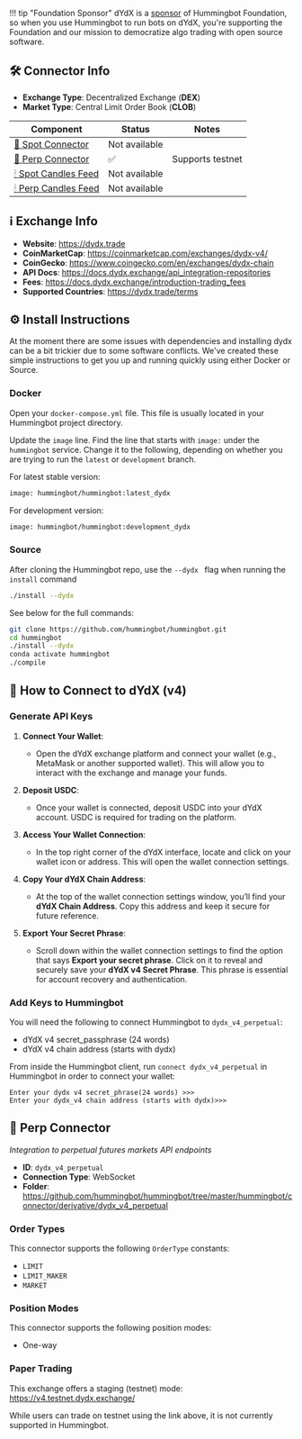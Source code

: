 !!! tip "Foundation Sponsor"
    dYdX is a [sponsor](/about/sponsors) of Hummingbot Foundation, so when you use Hummingbot to run bots on dYdX, you're supporting the Foundation and our mission to democratize algo trading with open source software.

## 🛠 Connector Info

- **Exchange Type**: Decentralized Exchange (**DEX**)
- **Market Type**: Central Limit Order Book (**CLOB**)

| Component | Status | Notes | 
| --------- | ------ | ----- |
| [🔀 Spot Connector](#spot-connector) | Not available |
| [🔀 Perp Connector](#perp-connector) | ✅ | Supports testnet
| [🕯 Spot Candles Feed](#spot-candles-feed) | Not available | 
| [🕯 Perp Candles Feed](#perp-candles-feed) | Not available | 

## ℹ️ Exchange Info

- **Website**: <https://dydx.trade>
- **CoinMarketCap**: <https://coinmarketcap.com/exchanges/dydx-v4/>
- **CoinGecko**: <https://www.coingecko.com/en/exchanges/dydx-chain>
- **API Docs**: <https://docs.dydx.exchange/api_integration-repositories>
- **Fees**: <https://docs.dydx.exchange/introduction-trading_fees>
- **Supported Countries**: <https://dydx.trade/terms> 


## ⚙️ Install Instructions

At the moment there are some issues with dependencies and installing dydx can be a bit trickier due to some software conflicts. We've created these simple instructions to get you up and running quickly using either Docker or Source. 

### Docker

Open your `docker-compose.yml` file. This file is usually located in your Hummingbot project directory.

Update the `image` line. Find the line that starts with `image:` under the `hummingbot` service. Change it to the following, depending on whether you are trying to run the `latest` or `development` branch. 

For latest stable version:

```bash
image: hummingbot/hummingbot:latest_dydx
```

For development version:

```bash
image: hummingbot/hummingbot:development_dydx
```


### Source

After cloning the Hummingbot repo, use the `--dydx ` flag when running the `install` command

```bash
./install --dydx
```

See below for the full commands: 

```bash
git clone https://github.com/hummingbot/hummingbot.git
cd hummingbot
./install --dydx
conda activate hummingbot
./compile
```


## 🔑 How to Connect to dYdX (v4)

### Generate API Keys

1. **Connect Your Wallet**: 
   - Open the dYdX exchange platform and connect your wallet (e.g., MetaMask or another supported wallet). This will allow you to interact with the exchange and manage your funds.

2. **Deposit USDC**: 
   - Once your wallet is connected, deposit USDC into your dYdX account. USDC is required for trading on the platform.

3. **Access Your Wallet Connection**:
   - In the top right corner of the dYdX interface, locate and click on your wallet icon or address. This will open the wallet connection settings.

4. **Copy Your dYdX Chain Address**: 
   - At the top of the wallet connection settings window, you’ll find your **dYdX Chain Address**. Copy this address and keep it secure for future reference.

5. **Export Your Secret Phrase**: 
   - Scroll down within the wallet connection settings to find the option that says **Export your secret phrase**. Click on it to reveal and securely save your **dYdX v4 Secret Phrase**. This phrase is essential for account recovery and authentication.


### Add Keys to Hummingbot

You will need the following to connect Hummingbot to `dydx_v4_perpetual`:

* dYdX v4 secret_passphrase (24 words)
* dYdX v4 chain address (starts with dydx)

From inside the Hummingbot client, run `connect dydx_v4_perpetual` in Hummingbot in order to connect your wallet:

```
Enter your dydx v4 secret_phrase(24 words) >>>
Enter your dydx_v4 chain address (starts with dydx)>>>
```



## 🔀 Perp Connector
*Integration to perpetual futures markets API endpoints*

- **ID**: `dydx_v4_perpetual`
- **Connection Type**: WebSocket
- **Folder**: <https://github.com/hummingbot/hummingbot/tree/master/hummingbot/connector/derivative/dydx_v4_perpetual>

### Order Types

This connector supports the following `OrderType` constants:

- `LIMIT`
- `LIMIT_MAKER`
- `MARKET`

### Position Modes

This connector supports the following position modes:

- One-way

### Paper Trading

This exchange offers a staging (testnet) mode: <https://v4.testnet.dydx.exchange/>

While users can trade on testnet using the link above, it is not currently supported in Hummingbot.